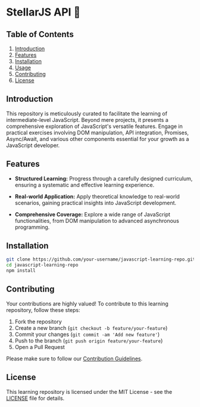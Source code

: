 # StellarJS API 🚀


## Table of Contents

1. [Introduction](#introduction)
2. [Features](#features)
3. [Installation](#installation)
4. [Usage](#usage)
5. [Contributing](#contributing)
6. [License](#license)

## Introduction
This repository is meticulously curated to facilitate the learning of intermediate-level JavaScript. Beyond mere projects, it presents a comprehensive exploration of JavaScript's versatile features. Engage in practical exercises involving DOM manipulation, API integration, Promises, Async/Await, and various other components essential for your growth as a JavaScript developer.

## Features

- **Structured Learning:** Progress through a carefully designed curriculum, ensuring a systematic and effective learning experience.

- **Real-world Application:** Apply theoretical knowledge to real-world scenarios, gaining practical insights into JavaScript development.

- **Comprehensive Coverage:** Explore a wide range of JavaScript functionalities, from DOM manipulation to advanced asynchronous programming.

## Installation

```bash
git clone https://github.com/your-username/javascript-learning-repo.git
cd javascript-learning-repo
npm install
```

## Contributing

Your contributions are highly valued! To contribute to this learning repository, follow these steps:

1. Fork the repository
2. Create a new branch (`git checkout -b feature/your-feature`)
3. Commit your changes (`git commit -am 'Add new feature'`)
4. Push to the branch (`git push origin feature/your-feature`)
5. Open a Pull Request

Please make sure to follow our [Contribution Guidelines](CONTRIBUTING.md).

## License

This learning repository is licensed under the MIT License - see the [LICENSE](LICENSE) file for details.

